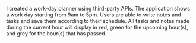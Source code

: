 I created a work-day planner using third-party APIs. The application shows a work day starting from 9am to 5pm. Users are able to write notes and tasks and save them according to their schedule. All tasks and notes made during the current hour will display in red, green for the upcoming hour(s), and grey for the hour(s) that has passed. 
